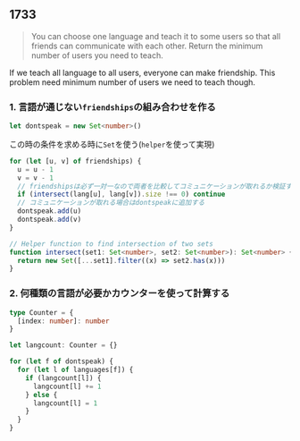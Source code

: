 ## 1733

> You can choose one language and teach it to some users so that all friends can communicate with each other. Return the minimum number of users you need to teach.

If we teach all language to all users, everyone can make friendship. This problem need minimum number of users we need to teach though.

### 1. 言語が通じない`friendships`の組み合わせを作る

```ts
let dontspeak = new Set<number>()
```

この時の条件を求める時に`Set`を使う(`helper`を使って実現)

```ts
for (let [u, v] of friendships) {
  u = u - 1
  v = v - 1
  // friendshipsは必ず一対一なので両者を比較してコミュニケーションが取れるか検証する
  if (intersect(lang[u], lang[v]).size !== 0) continue
  // コミュニケーションが取れる場合はdontspeakに追加する
  dontspeak.add(u)
  dontspeak.add(v)
}

// Helper function to find intersection of two sets
function intersect(set1: Set<number>, set2: Set<number>): Set<number> {
  return new Set([...set1].filter((x) => set2.has(x)))
}
```

### 2. 何種類の言語が必要かカウンターを使って計算する

```ts
type Counter = {
  [index: number]: number
}

let langcount: Counter = {}

for (let f of dontspeak) {
  for (let l of languages[f]) {
    if (langcount[l]) {
      langcount[l] += 1
    } else {
      langcount[l] = 1
    }
  }
}
```
